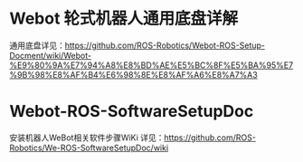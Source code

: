 # Webot 轮式机器人通用底盘详解
通用底盘详见：https://github.com/ROS-Robotics/Webot-ROS-Setup-Docment/wiki/Webot-%E9%80%9A%E7%94%A8%E8%BD%AE%E5%BC%8F%E5%BA%95%E7%9B%98%E8%AF%B4%E6%98%8E%E8%AF%A6%E8%A7%A3


# Webot-ROS-SoftwareSetupDoc
安装机器人WeBot相关软件步骤WiKi
详见：https://github.com/ROS-Robotics/We-ROS-SoftwareSetupDoc/wiki
